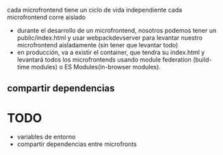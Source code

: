 cada microfrontend tiene un ciclo de vida independiente
cada microfrontend corre aislado

* durante el desarrollo de un microfrontend, nosotros podemos tener un public/index.html y usar webpackdevserver para levantar nuestro microfrontend aisladamente (sin tener que levantar todo)
* en producción, va a existir el container, que tendra su index.html y levantará todos los microfrontends usando module federation (build-time modules) o ES Modules(in-browser modules).

## compartir dependencias



# TODO

* variables de entorno
* compartir dependencias entre microfronts